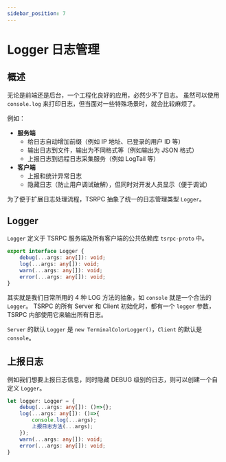 ```yaml
---
sidebar_position: 7
---
```


# Logger 日志管理

## 概述

无论是前端还是后台，一个工程化良好的应用，必然少不了日志。
虽然可以使用 `console.log` 来打印日志，但当面对一些特殊场景时，就会比较麻烦了。

例如：
- **服务端**
    - 给日志自动增加前缀（例如 IP 地址、已登录的用户 ID 等）
    - 输出日志到文件，输出为不同格式等（例如输出为 JSON 格式）
    - 上报日志到远程日志采集服务（例如 LogTail 等）
- **客户端**
    - 上报和统计异常日志
    - 隐藏日志（防止用户调试破解），但同时对开发人员显示（便于调试）

为了便于扩展日志处理流程，TSRPC 抽象了统一的日志管理类型 `Logger`。

## Logger

`Logger` 定义于 TSRPC 服务端及所有客户端的公共依赖库 `tsrpc-proto` 中。

```ts
export interface Logger {
    debug(...args: any[]): void;
    log(...args: any[]): void;
    warn(...args: any[]): void;
    error(...args: any[]): void;
}
```

其实就是我们日常所用的 4 种 LOG 方法的抽象，如 `console` 就是一个合法的 `Logger`。
TSRPC 的所有 Server 和 Client 初始化时，都有一个 `logger` 参数，
TSRPC 内部使用它来输出所有日志。

`Server` 的默认 `Logger` 是 `new TerminalColorLogger()`，`Client` 的默认是 `console`。

## 上报日志

例如我们想要上报日志信息，同时隐藏 DEBUG 级别的日志，则可以创建一个自定义 `Logger`。

```ts
let logger: Logger = {
    debug(...args: any[]): ()=>{};
    log(...args: any[]): ()=>{
        console.log(...args);
        上报日志方法(...args);
    });
    warn(...args: any[]): void;
    error(...args: any[]): void;
}
```